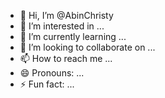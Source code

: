 - 👋 Hi, I’m @AbinChristy
- 👀 I’m interested in ...
- 🌱 I’m currently learning ...
- 💞️ I’m looking to collaborate on ...
- 📫 How to reach me ...
- 😄 Pronouns: ...
- ⚡ Fun fact: ...

<!---
AbinChristy/AbinChristy is a ✨ special ✨ repository because its `README.md` (this file) appears on your GitHub profile.
You can click the Preview link to take a look at your changes.
--->
